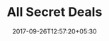 ---
title: "All Secret Deals"
date: 2017-09-26T12:57:20+05:30
draft: false
layout: secret-deal-all
property: "Casa Colvale"
status: "In Process"
url: /offers/secret-deal-all/casa-colvale/
slug: "casa-colvale/"

mainmenu:
 offers: true
 secretall: true

---